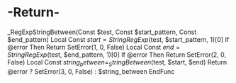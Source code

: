 # -Return-
_RegExpStringBetween(Const $test, Const $start_pattern, Const $end_pattern)     Local Const $start = StringRegExp($test, $start_pattern, 1)[0]      If @error Then Return SetError(1, 0, False)      Local Const $end = StringRegExp($test, $end_pattern, 1)[0]      If @error Then Return SetError(2, 0, False)      Local Const $string_between = _StringBetween($test, $start, $end)     Return @error ? SetError(3, 0, False) : $string_between EndFunc
